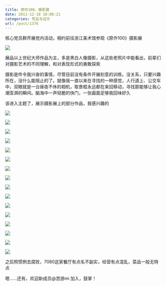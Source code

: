 ```yaml
---
title: 原作100，摄影展
date: 2011-12-18 18:08:21
categories: 苟且与远方
url: /post/1376
---
```


核心党员群开展党内活动，相约前往浙江美术馆参观《原作100》摄影展

![](https://storageapi.fleek.co/0a3a8890-e65e-47ce-93d7-0442b9209d38-bucket/blog/posts/2011-12/12-18/1.jpg)

展品以上世纪大师作品为主，多是黑白人像摄影，从这些老照片中能看出，前辈们对摄影艺术的不同理解，和对表现形式的勇敢探索

摄影是件令我兴奋的事情，尽管目前没有条件开展刻意的训练。没关系，只要兴趣所在，没什么能阻止的了。就像我一直以来在寻找的一种感觉，人行道上、公交车中，双眼就是一台昼夜不休的相机，取景框永远都在来回移动，寻找那能够让我心潮澎湃的瞬间。脑海中一声轻脆的快门，一张画面足够我回味好久

该进入主题了，展示摄影展上的部分作品，我感兴趣的

![](https://storageapi.fleek.co/0a3a8890-e65e-47ce-93d7-0442b9209d38-bucket/blog/posts/2011-12/12-18/2.jpg)

![](https://storageapi.fleek.co/0a3a8890-e65e-47ce-93d7-0442b9209d38-bucket/blog/posts/2011-12/12-18/3.jpg)

![](https://storageapi.fleek.co/0a3a8890-e65e-47ce-93d7-0442b9209d38-bucket/blog/posts/2011-12/12-18/4.jpg)

![](https://storageapi.fleek.co/0a3a8890-e65e-47ce-93d7-0442b9209d38-bucket/blog/posts/2011-12/12-18/5.jpg)

![](https://storageapi.fleek.co/0a3a8890-e65e-47ce-93d7-0442b9209d38-bucket/blog/posts/2011-12/12-18/6.jpg)

![](https://storageapi.fleek.co/0a3a8890-e65e-47ce-93d7-0442b9209d38-bucket/blog/posts/2011-12/12-18/7.jpg)

![](https://storageapi.fleek.co/0a3a8890-e65e-47ce-93d7-0442b9209d38-bucket/blog/posts/2011-12/12-18/8.jpg)

![](https://storageapi.fleek.co/0a3a8890-e65e-47ce-93d7-0442b9209d38-bucket/blog/posts/2011-12/12-18/9.jpg)

![](https://storageapi.fleek.co/0a3a8890-e65e-47ce-93d7-0442b9209d38-bucket/blog/posts/2011-12/12-18/10.jpg)

![](https://storageapi.fleek.co/0a3a8890-e65e-47ce-93d7-0442b9209d38-bucket/blog/posts/2011-12/12-18/11.jpg)

![](https://storageapi.fleek.co/0a3a8890-e65e-47ce-93d7-0442b9209d38-bucket/blog/posts/2011-12/12-18/12.jpg)

![](https://storageapi.fleek.co/0a3a8890-e65e-47ce-93d7-0442b9209d38-bucket/blog/posts/2011-12/12-18/13.jpg)

![](https://storageapi.fleek.co/0a3a8890-e65e-47ce-93d7-0442b9209d38-bucket/blog/posts/2011-12/12-18/14.jpg)

![](https://storageapi.fleek.co/0a3a8890-e65e-47ce-93d7-0442b9209d38-bucket/blog/posts/2011-12/12-18/15.jpg)

![](https://storageapi.fleek.co/0a3a8890-e65e-47ce-93d7-0442b9209d38-bucket/blog/posts/2011-12/12-18/16.jpg)

![](https://storageapi.fleek.co/0a3a8890-e65e-47ce-93d7-0442b9209d38-bucket/blog/posts/2011-12/12-18/17.jpg)

之后照惯例去腐败，7080这家餐厅有点名不副实，经营有点混乱，菜品一般无特点

嗯……还有，欢迎新成员@滺游mi 加入，鼓掌！
